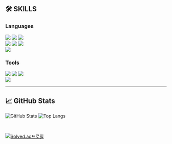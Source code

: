 ## 🛠️ SKILLS
### Languages

<img src="https://img.shields.io/badge/Blazor-512BD4?style=for-the-badge&logo=blazor&logoColor=white">
<img src="https://img.shields.io/badge/ASP.NET-512BD4?style=for-the-badge&logo=dotnet&logoColor=white">
<img src="https://img.shields.io/badge/ASP_Classic-6C2E65?style=for-the-badge&logo=apache&logoColor=white">
<br>
<img src="https://img.shields.io/badge/html5-E34F26?style=for-the-badge&logo=html5&logoColor=white">
<img src="https://img.shields.io/badge/css-1572B6?style=for-the-badge&logo=css3&logoColor=white">
<img src="https://img.shields.io/badge/javascript-F7DF1E?style=for-the-badge&logo=javascript&logoColor=black"> 
<br>
<img src="https://img.shields.io/badge/python-3776AB?style=for-the-badge&logo=python&logoColor=white">


<br>

### Tools
<img src="https://img.shields.io/badge/PyCharm-000000?style=for-the-badge&logo=pycharm&logoColor=white">
<img src="https://img.shields.io/badge/github-181717?style=for-the-badge&logo=github&logoColor=white">
<img src="https://img.shields.io/badge/git-F05032?style=for-the-badge&logo=git&logoColor=white">
<br>
<img src ="https://img.shields.io/badge/notion-000000.svg?&style=for-the-badge&logo=notion&logoColor=white">

---

## 📈 GitHub Stats
![GitHub Stats](https://github-readme-stats.vercel.app/api?username=spaceFill0511&show_icons=true&theme=radical)
![Top Langs](https://github-readme-stats.vercel.app/api/top-langs/?username=spaceFill0511&layout=compact&theme=radical)

<br> 

[![Solved.ac프로필](http://mazassumnida.wtf/api/v2/generate_badge?boj=fillfill_0511)](https://solved.ac/fillfill_0511)
